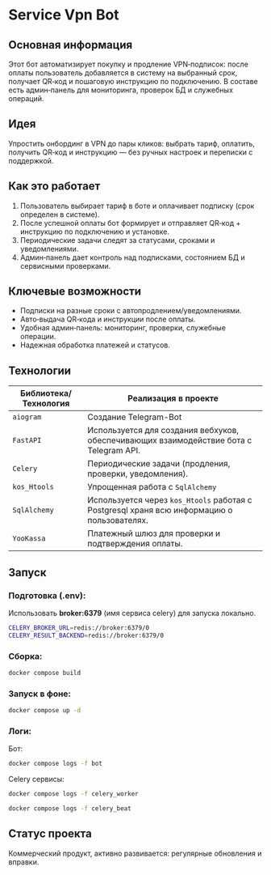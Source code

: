 # Service Vpn Bot

## Основная информация
Этот бот автоматизирует покупку и продление VPN‑подписок: после оплаты пользователь добавляется в систему на выбранный срок, получает QR‑код и пошаговую инструкцию по подключению. В составе есть админ‑панель для мониторинга, проверок БД и служебных операций.

## Идея
Упростить онбординг в VPN до пары кликов: выбрать тариф, оплатить, получить QR‑код и инструкцию — без ручных настроек и переписки с поддержкой.

## Как это работает
1. Пользователь выбирает тариф в боте и оплачивает подписку (срок определен в системе).
2. После успешной оплаты бот формирует и отправляет QR‑код + инструкцию по подключению и установке.
3. Периодические задачи следят за статусами, сроками и уведомлениями.
4. Админ‑панель дает контроль над подписками, состоянием БД и сервисными проверками.

## Ключевые возможности
- Подписки на разные сроки с автопродлением/уведомлениями.
- Авто‑выдача QR‑кода и инструкции после оплаты.
- Удобная админ‑панель: мониторинг, проверки, служебные операции.
- Надежная обработка платежей и статусов.

## Технологии
| Библиотека/Технология | Реализация в проекте |
|-----------------------|----------------------------------------------------------|
| `aiogram`             | Создание Telegram-Bot |
| `FastAPI`             | Используется для создания вебхуков, обеспечивающих взаимодействие бота с Telegram API. |
| `Celery`              | Периодические задачи (продления, проверки, уведомления). |
| `kos_Htools`          | Упрощенная работа с `SqlAlchemy`|
| `SqlAlchemy`          | Используется через `kos_Htools` работая с Postgresql храня всю информацию о пользователях. |
| `YooKassa`            | Платежный шлюз для проверки и подтверждения оплаты. |

## Запуск

### Подготовка (.env):

Использовать **broker:6379** (имя сервиса celery) для запуска локально.

```bash
CELERY_BROKER_URL=redis://broker:6379/0
CELERY_RESULT_BACKEND=redis://broker:6379/0
```

### Сборка:

```bash
docker compose build
```
### Запуск в фоне:

```bash
docker compose up -d
```

### Логи:

Бот:
```bash
docker compose logs -f bot
```

Celery сервисы:
```bash
docker compose logs -f celery_worker
```
```bash
docker compose logs -f celery_beat
```

## Статус проекта
Коммерческий продукт, активно развивается: регулярные обновления и вправки.